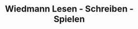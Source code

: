 ---
title: "Wiedmann Lesen - Schreiben - Spielen"
url: /braunschweig/wiedmann-lesen-schreiben-spielen-sulzbacher-strasse/
shop: Schreibwaren
---